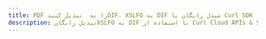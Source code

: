 ---title: PDF را به  تبدیل کنیدDIF، XSLFO به DIF مبدل رایگان یا Curl SDKdescription: تبدیل رایگانXSLFO به DIF با استفاده از Curl Cloud APIs & SDK همچنین اسناد PDF را در Cloud ایجاد، ویرایش و رندر کنید.---